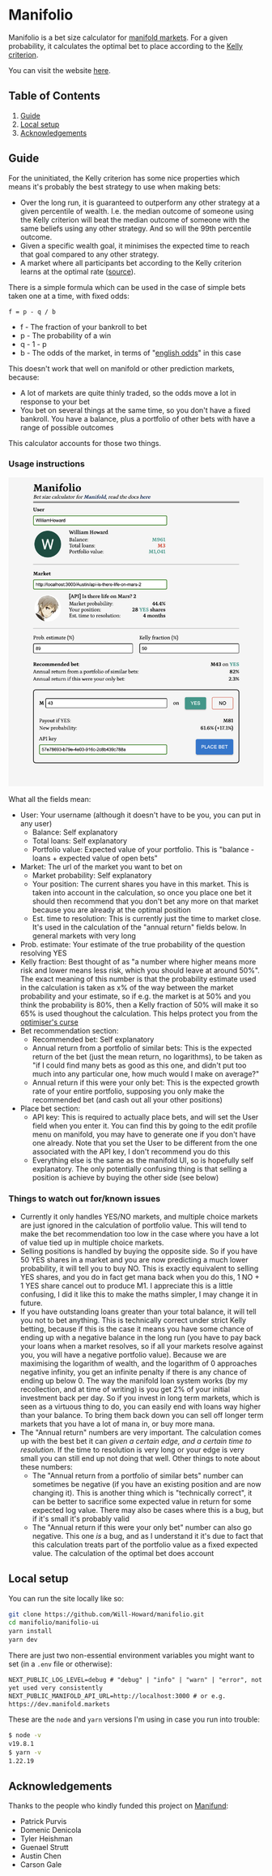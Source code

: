 # Manifolio

Manifolio is a bet size calculator for [manifold markets](https://manifold.markets/). For a given probability, it calculates the optimal bet to place according to the [Kelly criterion](https://en.wikipedia.org/wiki/Kelly_criterion).

You can visit the website [here](https://manifol.io/).

## Table of Contents
1. [Guide](#guide)
2. [Local setup](#local-setup)
3. [Acknowledgements](#acknowledgements)

## Guide

For the uninitiated, the Kelly criterion has some nice properties which means it's probably the best strategy to use when making bets:

- Over the long run, it is guaranteed to outperform any other strategy at a given percentile of wealth. I.e. the median outcome of someone using the Kelly criterion will beat the median outcome of someone with the same beliefs using any other strategy. And so will the 99th percentile outcome.
- Given a specific wealth goal, it minimises the expected time to reach that goal compared to any other strategy.
- A market where all participants bet according to the Kelly criterion learns at the optimal rate ([source](https://people.cs.umass.edu/~wallach/workshops/nips2011css/papers/Beygelzimer.pdf)).

There is a simple formula which can be used in the case of simple bets taken one at a time, with fixed odds:
```
f = p - q / b
```
 - f - The fraction of your bankroll to bet
 - p - The probability of a win
 - q - 1 - p
 - b - The odds of the market, in terms of "[english odds](https://www.investopedia.com/articles/investing/042115/betting-basics-fractional-decimal-american-moneyline-odds.asp)" in this case

This doesn't work that well on manifold or other prediction markets, because:
 - A lot of markets are quite thinly traded, so the odds move a lot in response to your bet
 - You bet on several things at the same time, so you don't have a fixed bankroll. You have a balance, plus a portfolio of other bets with have a range of possible outcomes

This calculator accounts for those two things.

### Usage instructions

![Manifolio Screenshot](images/screenshot.png)

What all the fields mean:
 - User: Your username (although it doesn't have to be you, you can put in any user)
   - Balance: Self explanatory
   - Total loans: Self explanatory
   - Portfolio value: Expected value of your portfolio. This is "balance - loans + expected value of open bets"
 - Market: The url of the market you want to bet on
   - Market probability: Self explanatory
   - Your position: The current shares you have in this market. This is taken into account in the calculation, so once you place one bet it should then recommend that you don't bet any more on that market because you are already at the optimal position
   - Est. time to resolution: This is currently just the time to market close. It's used in the calculation of the "annual return" fields below. In general markets with very long 
 - Prob. estimate: Your estimate of the true probability of the question resolving YES
 - Kelly fraction: Best thought of as "a number where higher means more risk and lower means less risk, which you should leave at around 50%". The exact meaning of this number is that the probability estimate used in the calculation is taken as x% of the way between the market probability and your estimate, so if e.g. the market is at 50% and you think the probability is 80%, then a Kelly fraction of 50% will make it so 65% is used thoughout the calculation. This helps protect you from the [optimiser's curse](https://forum.effectivealtruism.org/topics/optimizer-s-curse)
 - Bet recommendation section:
   - Recommended bet: Self explanatory
   - Annual return from a portfolio of similar bets: This is the expected return of the bet (just the mean return, no logarithms), to be taken as "if I could find many bets as good as this one, and didn't put too much into any particular one, how much would I make on average?"
   - Annual return if this were your only bet: This is the expected growth rate of your entire portfolio, supposing you only make the recommended bet (and cash out all your other positions)
 - Place bet section:
   - API key: This is required to actually place bets, and will set the User field when you enter it. You can find this by going to the edit profile menu on manifold, you may have to generate one if you don't have one already. Note that you set the User to be different from the one associated with the API key, I don't recommend you do this
   - Everything else is the same as the manifold UI, so is hopefully self explanatory. The only potentially confusing thing is that selling a position is achieve by buying the other side (see below)


### Things to watch out for/known issues

 - Currently it only handles YES/NO markets, and multiple choice markets are just ignored in the calculation of portfolio value. This will tend to make the bet recommendation too low in the case where you have a lot of value tied up in multiple choice markets.
 - Selling positions is handled by buying the opposite side. So if you have 50 YES shares in a market and you are now predicting a much lower probability, it will tell you to buy NO. This is exactly equivalent to selling YES shares, and you do in fact get mana back when you do this, 1 NO + 1 YES share cancel out to produce M1. I appreciate this is a little confusing, I did it like this to make the maths simpler, I may change it in future.
 - If you have outstanding loans greater than your total balance, it will tell you not to bet anything. This is technically correct under strict Kelly betting, because if this is the case it means you have some chance of ending up with a negative balance in the long run (you have to pay back your loans when a market resolves, so if all your markets resolve against you, you will have a negative portfolio value). Because we are maximising the logarithm of wealth, and the logarithm of 0 approaches negative infinity, you get an infinite penalty if there is any chance of ending up below 0. The way the manifold loan system works (by my recollection, and at time of writing) is you get 2% of your initial investment back per day. So if you invest in long term markets, which is seen as a virtuous thing to do, you can easily end with loans way higher than your balance. To bring them back down you can sell off longer term markets that you have a lot of mana in, or buy more mana.
 - The "Annual return" numbers are very important. The calculation comes up with the best bet it can _given a certain edge, and a certain time to resolution_. If the time to resolution is very long or your edge is very small you can still end up not doing that well. Other things to note about these numbers:
   - The "Annual return from a portfolio of similar bets" number can sometimes be negative (if you have an existing position and are now changing it). This is another thing which is "technically correct", it can be better to sacrifice some expected value in return for some expected log value. There may also be cases where this is a bug, but if it's small it's probably valid
   - The "Annual return if this were your only bet" number can also go negative. This one _is_ a bug, and as I understand it it's due to fact that this calculation treats part of the portfolio value as a fixed expected value. The calculation of the optimal bet does account

## Local setup

You can run the site locally like so:
```bash
git clone https://github.com/Will-Howard/manifolio.git
cd manifolio/manifolio-ui
yarn install
yarn dev
```

There are just two non-essential environment variables you might want to set (in a `.env` file or otherwise):
```
NEXT_PUBLIC_LOG_LEVEL=debug # "debug" | "info" | "warn" | "error", not yet used very consistently
NEXT_PUBLIC_MANIFOLD_API_URL=http://localhost:3000 # or e.g. https://dev.manifold.markets
```

These are the `node` and `yarn` versions I'm using in case you run into trouble:
```bash
$ node -v
v19.8.1
$ yarn -v
1.22.19
```

## Acknowledgements

Thanks to the people who kindly funded this project on [Manifund](https://manifund.org/projects/a-tool-for-making-well-sized-kelly-optimal-bets-on-manifold?tab=shareholders):
 - Patrick Purvis
 - Domenic Denicola
 - Tyler Heishman
 - Guenael Strutt
 - Austin Chen
 - Carson Gale
